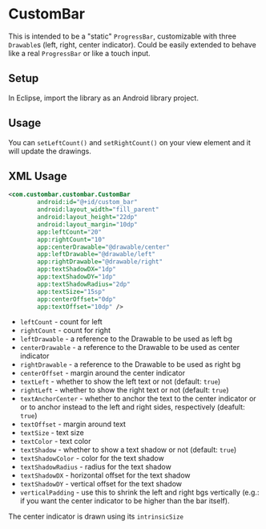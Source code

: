 CustomBar
===========

This is intended to be a "static" `ProgressBar`, customizable with three `Drawable`s (left, right, center indicator). Could be easily extended to behave like a real `ProgressBar` or like a touch input.

Setup
-----
In Eclipse, import the library as an Android library project.

Usage
-----
You can `setLeftCount()` and `setRightCount()` on your view element and it will update the drawings.

XML Usage
-----
```xml
<com.custombar.custombar.CustomBar
        android:id="@+id/custom_bar"
        android:layout_width="fill_parent"
        android:layout_height="22dp"
        android:layout_margin="10dp"
        app:leftCount="20"
        app:rightCount="10"
        app:centerDrawable="@drawable/center"
        app:leftDrawable="@drawable/left"
        app:rightDrawable="@drawable/right"
        app:textShadowDX="1dp"
        app:textShadowDY="1dp"
        app:textShadowRadius="2dp"
        app:textSize="15sp"
        app:centerOffset="0dp"
        app:textOffset="10dp" />
```
* `leftCount` - count for left
* `rightCount` - count for right
* `leftDrawable` - a reference to the Drawable to be used as left bg
* `centerDrawable` - a reference to the Drawable to be used as center indicator
* `rightDrawable` - a reference to the Drawable to be used as right bg
* `centerOffset` - margin around the center indicator
* `textLeft` - whether to show the left text or not (default: `true`)
* `rightLeft` - whether to show the right text or not (default: `true`)
* `textAnchorCenter` - whether to anchor the text to the center indicator or or to anchor instead to the left and right sides, respectively (deafult: `true`)
* `textOffset` - margin around text
* `textSize` - text size
* `textColor` - text color
* `textShadow` - whether to show a text shadow or not (default: `true`)
* `textShadowColor` - color for the text shadow
* `textShadowRadius` - radius for the text shadow
* `textShadowDX` - horizontal offset for the text shadow
* `textShadowDY` - vertical offset for the text shadow
* `verticalPadding` - use this to shrink the left and right bgs vertically (e.g.: if you want the center indicator to be higher than the bar itself).

The center indicator is drawn using its `intrinsicSize`

